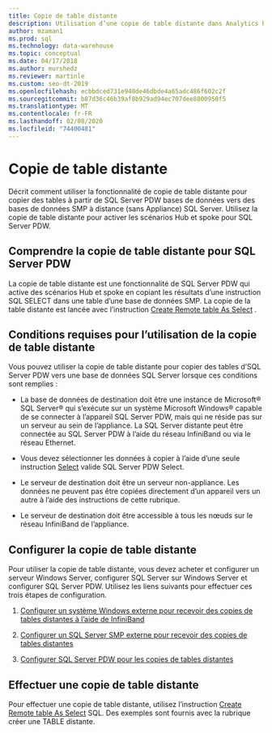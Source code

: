 ```yaml
---
title: Copie de table distante
description: Utilisation d’une copie de table distante dans Analytics Platform System Parallel Data Warehouse.
author: mzaman1
ms.prod: sql
ms.technology: data-warehouse
ms.topic: conceptual
ms.date: 04/17/2018
ms.author: murshedz
ms.reviewer: martinle
ms.custom: seo-dt-2019
ms.openlocfilehash: ecbbdced731e940de46dbde4a65adc486f602c2f
ms.sourcegitcommit: b87d36c46b39af8b929ad94ec707dee8800950f5
ms.translationtype: MT
ms.contentlocale: fr-FR
ms.lasthandoff: 02/08/2020
ms.locfileid: "74400481"
---
```

# <a name="remote-table-copy"></a>Copie de table distante
Décrit comment utiliser la fonctionnalité de copie de table distante pour copier des tables à partir de SQL Server PDW bases de données vers des bases de données SMP à distance (sans Appliance) SQL Server. Utilisez la copie de table distante pour activer les scénarios Hub et spoke pour SQL Server PDW.  
  
## <a name="BasicsPDE"></a>Comprendre la copie de table distante pour SQL Server PDW  
La copie de table distante est une fonctionnalité de SQL Server PDW qui active des scénarios Hub et spoke en copiant les résultats d’une instruction SQL SELECT dans une table d’une base de données SMP. La copie de la table distante est lancée avec l’instruction [Create Remote table As Select](../t-sql/statements/create-remote-table-as-select-parallel-data-warehouse.md) .  
  
## <a name="BasicsPrerequisites"></a>Conditions requises pour l’utilisation de la copie de table distante  
Vous pouvez utiliser la copie de table distante pour copier des tables d’SQL Server PDW vers une base de données SQL Server lorsque ces conditions sont remplies :  
  
-   La base de données de destination doit être une instance de Microsoft® SQL Server® qui s’exécute sur un système Microsoft Windows® capable de se connecter à l’appareil SQL Server PDW, mais qui ne réside pas sur un serveur au sein de l’appliance. La SQL Server distante peut être connectée au SQL Server PDW à l’aide du réseau InfiniBand ou via le réseau Ethernet.  
  
-   Vous devez sélectionner les données à copier à l’aide d’une seule instruction [Select](../t-sql/queries/select-transact-sql.md) valide SQL Server PDW Select.  
  
-   Le serveur de destination doit être un serveur non-appliance. Les données ne peuvent pas être copiées directement d’un appareil vers un autre à l’aide des instructions de cette rubrique.  
  
-   Le serveur de destination doit être accessible à tous les nœuds sur le réseau InfiniBand de l’appliance.  
  
## <a name="ConfigureRemote"></a>Configurer la copie de table distante  
Pour utiliser la copie de table distante, vous devez acheter et configurer un serveur Windows Server, configurer SQL Server sur Windows Server et configurer SQL Server PDW. Utilisez les liens suivants pour effectuer ces trois étapes de configuration.  
  
1.  [Configurer un système Windows externe pour recevoir des copies de tables distantes à l’aide de InfiniBand](configure-an-external-windows-system-to-receive-remote-table-copies-using-infiniband.md)  
  
2.  [Configurer un SQL Server SMP externe pour recevoir des copies de tables distantes](configure-an-external-smp-sql-server-to-receive-remote-table-copies.md)  
  
3.  [Configurer SQL Server PDW pour les copies de tables distantes](configure-sql-server-pdw-for-remote-table-copies.md)  
  
## <a name="PerformRemote"></a>Effectuer une copie de table distante  
Pour effectuer une copie de table distante, utilisez l’instruction [Create Remote table As Select](../t-sql/statements/create-remote-table-as-select-parallel-data-warehouse.md) SQL. Des exemples sont fournis avec la rubrique créer une TABLE distante.  
  
<!-- MISSING LINKS 
## See Also  
[Common Metadata Query Examples &#40;SQL Server PDW&#41;](../sqlpdw/common-metadata-query-examples-sql-server-pdw.md)  
-->
  
